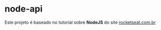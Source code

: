 # node-api

Este projeto é baseado no tutorial sobre **NodeJS** do site [rocketseat.com.br](https://rocketseat.com.br/)
